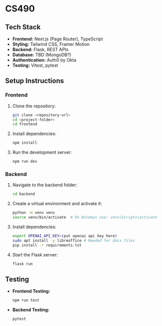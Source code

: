 # **CS490**

## **Tech Stack**

- **Frontend:** Next.js (Page Router), TypeScript
- **Styling:** Tailwind CSS, Framer Motion
- **Backend:** Flask, REST APIs
- **Database:** TBD (MongoDB?)
- **Authentication:** Auth0 by Okta
- **Testing:** Vitest, pytest

## **Setup Instructions**

### **Frontend**
1. Clone the repository:
   ```sh
   git clone <repository-url>
   cd <project-folder>
   cd frontend
   ```
2. Install dependencies:
   ```sh
   npm install
   ```
3. Run the development server:
   ```sh
   npm run dev
   ```

### **Backend**
1. Navigate to the backend folder:
   ```sh
   cd backend
   ```
2. Create a virtual environment and activate it:
   ```sh
   python -m venv venv
   source venv/bin/activate  # On Windows use: venv\Scripts\activate
   ```
3. Install dependencies:
   ```sh
   export OPENAI_API_KEY=(put openai api key here)
   sudo apt install -y libreoffice # Needed for docx files
   pip install -r requirements.txt
   ```
4. Start the Flask server:
   ```sh
   flask run
   ```

## **Testing**
- **Frontend Testing:**
  ```sh
  npm run test
  ```
- **Backend Testing:**
  ```sh
  pytest
  ```
